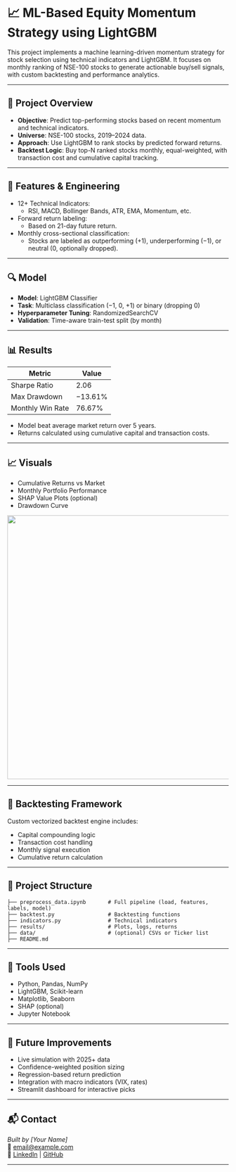 
# 📈 ML-Based Equity Momentum Strategy using LightGBM

This project implements a machine learning-driven momentum strategy for stock selection using technical indicators and LightGBM. It focuses on monthly ranking of NSE-100 stocks to generate actionable buy/sell signals, with custom backtesting and performance analytics.

---

## 🚀 Project Overview

- **Objective**: Predict top-performing stocks based on recent momentum and technical indicators.
- **Universe**: NSE-100 stocks, 2019–2024 data.
- **Approach**: Use LightGBM to rank stocks by predicted forward returns.
- **Backtest Logic**: Buy top-N ranked stocks monthly, equal-weighted, with transaction cost and cumulative capital tracking.

---

## 🧠 Features & Engineering

- 12+ Technical Indicators:
  - RSI, MACD, Bollinger Bands, ATR, EMA, Momentum, etc.
- Forward return labeling:
  - Based on 21-day future return.
- Monthly cross-sectional classification:  
  - Stocks are labeled as outperforming (+1), underperforming (−1), or neutral (0, optionally dropped).

---

## 🔍 Model

- **Model**: LightGBM Classifier
- **Task**: Multiclass classification (−1, 0, +1) or binary (dropping 0)
- **Hyperparameter Tuning**: RandomizedSearchCV
- **Validation**: Time-aware train-test split (by month)

---

## 📊 Results

| Metric           | Value       |
|------------------|-------------|
| Sharpe Ratio     | 2.06        |
| Max Drawdown     | −13.61%     |
| Monthly Win Rate | 76.67%      |

- Model beat average market return over 5 years.
- Returns calculated using cumulative capital and transaction costs.

---

## 📈 Visuals

- Cumulative Returns vs Market
- Monthly Portfolio Performance
- SHAP Value Plots (optional)
- Drawdown Curve

<img src="examples/cum_returns.png" width="600"/>

---

## 🧪 Backtesting Framework

Custom vectorized backtest engine includes:

- Capital compounding logic
- Transaction cost handling
- Monthly signal execution
- Cumulative return calculation

---

## 📂 Project Structure

```
├── preprocess_data.ipynb       # Full pipeline (load, features, labels, model)
├── backtest.py                 # Backtesting functions
├── indicators.py               # Technical indicators
├── results/                    # Plots, logs, returns
├── data/                       # (optional) CSVs or Ticker list
├── README.md
```

---

## 🧰 Tools Used

- Python, Pandas, NumPy
- LightGBM, Scikit-learn
- Matplotlib, Seaborn
- SHAP (optional)
- Jupyter Notebook

---

## 🧭 Future Improvements

- Live simulation with 2025+ data
- Confidence-weighted position sizing
- Regression-based return prediction
- Integration with macro indicators (VIX, rates)
- Streamlit dashboard for interactive picks

---

## 📬 Contact

*Built by [Your Name]*  
📧 email@example.com  
🔗 [LinkedIn](https://linkedin.com/in/yourname) | [GitHub](https://github.com/yourhandle)

---
